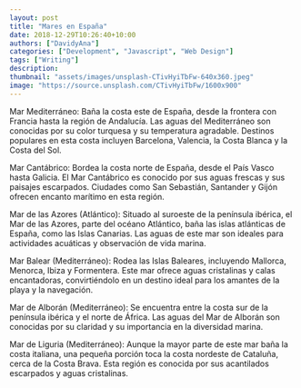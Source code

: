 ```yaml
---
layout: post
title: "Mares en España"
date: 2018-12-29T10:26:40+10:00
authors: ["DavidyAna"]
categories: ["Development", "Javascript", "Web Design"]
tags: ["Writing"]
description: 
thumbnail: "assets/images/unsplash-CTivHyiTbFw-640x360.jpeg"
image: "https://source.unsplash.com/CTivHyiTbFw/1600x900"
---
```


Mar Mediterráneo: Baña la costa este de España, desde la frontera con Francia hasta la región de Andalucía. Las aguas del Mediterráneo son conocidas por su color turquesa y su temperatura agradable. Destinos populares en esta costa incluyen Barcelona, Valencia, la Costa Blanca y la Costa del Sol.

Mar Cantábrico: Bordea la costa norte de España, desde el País Vasco hasta Galicia. El Mar Cantábrico es conocido por sus aguas frescas y sus paisajes escarpados. Ciudades como San Sebastián, Santander y Gijón ofrecen encanto marítimo en esta región.

Mar de las Azores (Atlántico): Situado al suroeste de la península ibérica, el Mar de las Azores, parte del océano Atlántico, baña las islas atlánticas de España, como las Islas Canarias. Las aguas de este mar son ideales para actividades acuáticas y observación de vida marina.

Mar Balear (Mediterráneo): Rodea las Islas Baleares, incluyendo Mallorca, Menorca, Ibiza y Formentera. Este mar ofrece aguas cristalinas y calas encantadoras, convirtiéndolo en un destino ideal para los amantes de la playa y la navegación.

Mar de Alborán (Mediterráneo): Se encuentra entre la costa sur de la península ibérica y el norte de África. Las aguas del Mar de Alborán son conocidas por su claridad y su importancia en la diversidad marina.

Mar de Liguria (Mediterráneo): Aunque la mayor parte de este mar baña la costa italiana, una pequeña porción toca la costa nordeste de Cataluña, cerca de la Costa Brava. Esta región es conocida por sus acantilados escarpados y aguas cristalinas.
